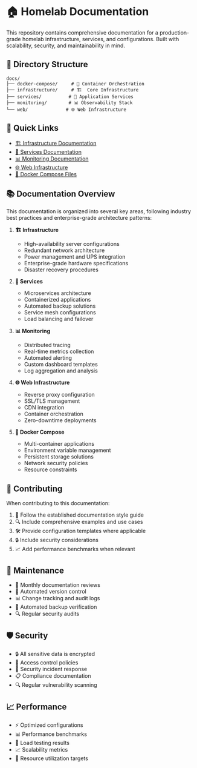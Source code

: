 # 🏠 Homelab Documentation

This repository contains comprehensive documentation for a production-grade homelab infrastructure, services, and configurations. Built with scalability, security, and maintainability in mind.

## 📁 Directory Structure

```
docs/
├── docker-compose/     # 🐳 Container Orchestration
├── infrastructure/     # 🏗️  Core Infrastructure
├── services/          # 🚀 Application Services
├── monitoring/        # 📊 Observability Stack
└── web/              # 🌐 Web Infrastructure
```

## 🔗 Quick Links

- [🏗️ Infrastructure Documentation](infrastructure/README.md)
- [🚀 Services Documentation](services/README.md)
- [📊 Monitoring Documentation](monitoring/README.md)
- [🌐 Web Infrastructure](web/README.md)
- [🐳 Docker Compose Files](docker-compose/README.md)

## 📚 Documentation Overview

This documentation is organized into several key areas, following industry best practices and enterprise-grade architecture patterns:

1. **🏗️ Infrastructure**
   - High-availability server configurations
   - Redundant network architecture
   - Power management and UPS integration
   - Enterprise-grade hardware specifications
   - Disaster recovery procedures

2. **🚀 Services**
   - Microservices architecture
   - Containerized applications
   - Automated backup solutions
   - Service mesh configurations
   - Load balancing and failover

3. **📊 Monitoring**
   - Distributed tracing
   - Real-time metrics collection
   - Automated alerting
   - Custom dashboard templates
   - Log aggregation and analysis

4. **🌐 Web Infrastructure**
   - Reverse proxy configuration
   - SSL/TLS management
   - CDN integration
   - Container orchestration
   - Zero-downtime deployments

5. **🐳 Docker Compose**
   - Multi-container applications
   - Environment variable management
   - Persistent storage solutions
   - Network security policies
   - Resource constraints

## 🤝 Contributing

When contributing to this documentation:

1. 📝 Follow the established documentation style guide
2. 🔍 Include comprehensive examples and use cases
3. 🛠️ Provide configuration templates where applicable
4. 🔒 Include security considerations
5. 📈 Add performance benchmarks when relevant

## 🔄 Maintenance

- 📅 Monthly documentation reviews
- 🔄 Automated version control
- 📊 Change tracking and audit logs
- 💾 Automated backup verification
- 🔍 Regular security audits

## 🛡️ Security

- 🔒 All sensitive data is encrypted
- 🔐 Access control policies
- 🚨 Security incident response
- 📋 Compliance documentation
- 🔍 Regular vulnerability scanning

## 📈 Performance

- ⚡ Optimized configurations
- 📊 Performance benchmarks
- 🔄 Load testing results
- 📈 Scalability metrics
- 🎯 Resource utilization targets 